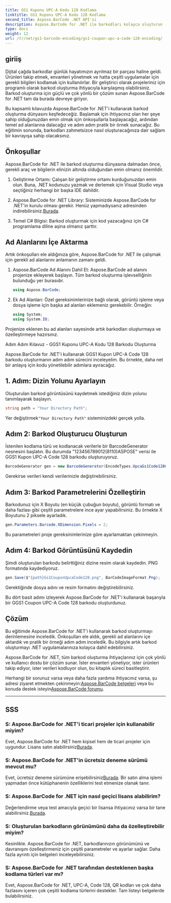 ```yaml
---
title: GS1 Kuponu UPC-A Kodu 128 Kodlama
linktitle: GS1 Kuponu UPC-A Kodu 128 Kodlama
second_title: Aspose.BarCode .NET API'si
description: Aspose.BarCode for .NET ile barkodları kolayca oluşturun - Kapsamlı barkod oluşturma çözümünüz. Bu gün başlayacağım!
type: docs
weight: 12
url: /tr/net/gs1-barcode-encoding/gs1-coupon-upc-a-code-128-encoding/
---
```


## giriiş

Dijital çağda barkodlar günlük hayatımızın ayrılmaz bir parçası haline geldi. Ürünleri takip etmek, envanteri yönetmek ve hatta çeşitli uygulamalar için gerekli bilgileri kodlamak için kullanılırlar. Bir geliştirici olarak projeleriniz için programlı olarak barkod oluşturma ihtiyacıyla karşılaşmış olabilirsiniz. Barkod oluşturma için güçlü ve çok yönlü bir çözüm sunan Aspose.BarCode for .NET tam da burada devreye giriyor.

Bu kapsamlı kılavuzda Aspose.BarCode for .NET'i kullanarak barkod oluşturma dünyasını keşfedeceğiz. Başlamak için ihtiyacınız olan her şeye sahip olduğunuzdan emin olmak için önkoşullarla başlayacağız, ardından temel ad alanlarına dalacağız ve adım adım pratik bir örnek sunacağız. Bu eğitimin sonunda, barkodları zahmetsizce nasıl oluşturacağınıza dair sağlam bir kavrayışa sahip olacaksınız.

## Önkoşullar

Aspose.BarCode for .NET ile barkod oluşturma dünyasına dalmadan önce, gerekli araç ve bilgilerin elinizin altında olduğundan emin olmanız önemlidir.

1. Geliştirme Ortamı: Çalışan bir geliştirme ortamı kurduğunuzdan emin olun. Buna, .NET kodunuzu yazmak ve derlemek için Visual Studio veya seçtiğiniz herhangi bir başka IDE dahildir.

2.  Aspose.BarCode for .NET Library: Sisteminizde Aspose.BarCode for .NET'in kurulu olması gerekir. Henüz yapmadıysanız adresinden indirebilirsiniz.[Burada](https://releases.aspose.com/barcode/net/).

3. Temel C# Bilgisi: Barkod oluşturmak için kod yazacağınız için C# programlama diline aşina olmanız şarttır.

## Ad Alanlarını İçe Aktarma

Artık önkoşulları ele aldığınıza göre, Aspose.BarCode for .NET ile çalışmak için gerekli ad alanlarını anlamanın zamanı geldi.

1. Aspose.BarCode Ad Alanını Dahil Et: Aspose.BarCode ad alanını projenize ekleyerek başlayın. Tüm barkod oluşturma işlevselliğinin bulunduğu yer burasıdır.

   ```csharp
   using Aspose.BarCode;
   ```

2. Ek Ad Alanları: Özel gereksinimlerinize bağlı olarak, görüntü işleme veya dosya işleme için başka ad alanları eklemeniz gerekebilir. Örneğin:

   ```csharp
   using System;
   using System.IO;
   ```

Projenize eklenen bu ad alanları sayesinde artık barkodları oluşturmaya ve özelleştirmeye hazırsınız.

Adım Adım Kılavuz - GGS1 Kuponu UPC-A Kodu 128 Barkodu Oluşturma

Aspose.BarCode for .NET'i kullanarak GGS1 Kupon UPC-A Code 128 barkodu oluşturmanın adım adım sürecini inceleyelim. Bu örnekte, daha net bir anlayış için kodu yönetilebilir adımlara ayıracağız.

## 1. Adım: Dizin Yolunu Ayarlayın

Oluşturulan barkod görüntüsünü kaydetmek istediğiniz dizin yolunu tanımlayarak başlayın.

```csharp
string path = "Your Directory Path";
```

 Yer değiştirmek`"Your Directory Path"` sisteminizdeki gerçek yolla.

## Adım 2: Barkod Oluşturucu Oluşturun

İstenilen kodlama türü ve kodlanacak verilerle bir BarcodeGenerator nesnesini başlatın. Bu durumda "123456789012(8110)ASPOSE" verisi ile GGS1 Kupon UPC-A Code 128 barkodu oluşturuyoruz.

```csharp
BarcodeGenerator gen = new BarcodeGenerator(EncodeTypes.UpcaGs1Code128Coupon, "123456789012(8110)ASPOSE");
```

Gerekirse verileri kendi verilerinizle değiştirebilirsiniz.

## Adım 3: Barkod Parametrelerini Özelleştirin

Barkodunuz için X Boyutu (en küçük çubuğun boyutu), görüntü formatı ve daha fazlası gibi çeşitli parametrelere ince ayar yapabilirsiniz. Bu örnekte X Boyutunu 2 piksele ayarladık.

```csharp
gen.Parameters.Barcode.XDimension.Pixels = 2;
```

Bu parametreleri proje gereksinimlerinize göre ayarlamaktan çekinmeyin.

## Adım 4: Barkod Görüntüsünü Kaydedin

Şimdi oluşturulan barkodu belirttiğiniz dizine resim olarak kaydedin. PNG formatında kaydediyoruz.

```csharp
gen.Save($"{path}Gs1CouponUpcaCode128.png", BarCodeImageFormat.Png);
```

Gerektiğinde dosya adını ve resim formatını değiştirebilirsiniz.

Bu dört basit adımı izleyerek Aspose.BarCode for .NET'i kullanarak başarıyla bir GGS1 Coupon UPC-A Code 128 barkodu oluşturdunuz.

## Çözüm

Bu eğitimde Aspose.BarCode for .NET'i kullanarak barkod oluşturmayı derinlemesine inceledik. Önkoşulları ele aldık, gerekli ad alanlarını içe aktardık ve pratik bir örneği adım adım inceledik. Bu bilgiyle artık barkod oluşturmayı .NET uygulamalarınıza kolayca dahil edebilirsiniz.

Aspose.BarCode for .NET, tüm barkod oluşturma ihtiyaçlarınız için çok yönlü ve kullanıcı dostu bir çözüm sunar. İster envanteri yönetiyor, ister ürünleri takip ediyor, ister verileri kodluyor olun, bu kitaplık süreci basitleştirir.

 Herhangi bir sorunuz varsa veya daha fazla yardıma ihtiyacınız varsa, şu adresi ziyaret etmekten çekinmeyin:[Aspose.BarCode belgeleri](https://reference.aspose.com/barcode/net/) veya bu konuda destek isteyin[Aspose.BarCode forumu](https://forum.aspose.com/c/barcode/13).

---

## SSS

### S: Aspose.BarCode for .NET'i ticari projeler için kullanabilir miyim?
 Evet, Aspose.BarCode for .NET hem kişisel hem de ticari projeler için uygundur. Lisans satın alabilirsiniz[Burada](https://purchase.aspose.com/buy).

### S: Aspose.BarCode for .NET'in ücretsiz deneme sürümü mevcut mu?
 Evet, ücretsiz deneme sürümüne erişebilirsiniz[Burada](https://releases.aspose.com/). Bir satın alma işlemi yapmadan önce kütüphanenin özelliklerini test etmenize olanak tanır.

### S: Aspose.BarCode for .NET için nasıl geçici lisans alabilirim?
 Değerlendirme veya test amacıyla geçici bir lisansa ihtiyacınız varsa bir tane alabilirsiniz.[Burada](https://purchase.aspose.com/temporary-license/).

### S: Oluşturulan barkodların görünümünü daha da özelleştirebilir miyim?
Kesinlikle. Aspose.BarCode for .NET, barkodlarınızın görünümünü ve davranışını özelleştirmeniz için çeşitli parametreler ve ayarlar sağlar. Daha fazla ayrıntı için belgeleri inceleyebilirsiniz.

### S: Aspose.BarCode for .NET tarafından desteklenen başka kodlama türleri var mı?
Evet, Aspose.BarCode for .NET, UPC-A, Code 128, QR kodları ve çok daha fazlasını içeren çok çeşitli kodlama türlerini destekler. Tam listeyi belgelerde bulabilirsiniz.